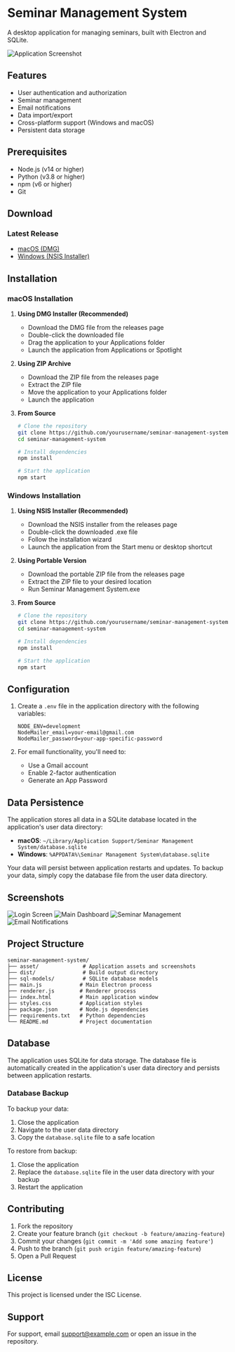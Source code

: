 # Seminar Management System

A desktop application for managing seminars, built with Electron and SQLite.

![Application Screenshot](asset/screenshots/main-window.png)

## Features

- User authentication and authorization
- Seminar management
- Email notifications
- Data import/export
- Cross-platform support (Windows and macOS)
- Persistent data storage

## Prerequisites

- Node.js (v14 or higher)
- Python (v3.8 or higher)
- npm (v6 or higher)
- Git

## Download

### Latest Release
- [macOS (DMG)](https://github.com/yourusername/seminar-management-system/releases/latest/download/Seminar-Management-System.dmg)
- [Windows (NSIS Installer)](https://github.com/yourusername/seminar-management-system/releases/latest/download/Seminar-Management-System-Setup.exe)

## Installation

### macOS Installation

1. **Using DMG Installer (Recommended)**
   - Download the DMG file from the releases page
   - Double-click the downloaded file
   - Drag the application to your Applications folder
   - Launch the application from Applications or Spotlight

2. **Using ZIP Archive**
   - Download the ZIP file from the releases page
   - Extract the ZIP file
   - Move the application to your Applications folder
   - Launch the application

3. **From Source**
   ```bash
   # Clone the repository
   git clone https://github.com/yourusername/seminar-management-system.git
   cd seminar-management-system

   # Install dependencies
   npm install

   # Start the application
   npm start
   ```

### Windows Installation

1. **Using NSIS Installer (Recommended)**
   - Download the NSIS installer from the releases page
   - Double-click the downloaded .exe file
   - Follow the installation wizard
   - Launch the application from the Start menu or desktop shortcut

2. **Using Portable Version**
   - Download the portable ZIP file from the releases page
   - Extract the ZIP file to your desired location
   - Run Seminar Management System.exe

3. **From Source**
   ```bash
   # Clone the repository
   git clone https://github.com/yourusername/seminar-management-system.git
   cd seminar-management-system

   # Install dependencies
   npm install

   # Start the application
   npm start
   ```

## Configuration

1. Create a `.env` file in the application directory with the following variables:
   ```env
   NODE_ENV=development
   NodeMailer_email=your-email@gmail.com
   NodeMailer_password=your-app-specific-password
   ```

2. For email functionality, you'll need to:
   - Use a Gmail account
   - Enable 2-factor authentication
   - Generate an App Password

## Data Persistence

The application stores all data in a SQLite database located in the application's user data directory:

- **macOS**: `~/Library/Application Support/Seminar Management System/database.sqlite`
- **Windows**: `%APPDATA%\Seminar Management System\database.sqlite`

Your data will persist between application restarts and updates. To backup your data, simply copy the database file from the user data directory.

## Screenshots

![Login Screen](asset/screenshots/login.png)
![Main Dashboard](asset/screenshots/dashboard.png)
![Seminar Management](asset/screenshots/seminar-management.png)
![Email Notifications](asset/screenshots/notifications.png)

## Project Structure

```
seminar-management-system/
├── asset/              # Application assets and screenshots
├── dist/               # Build output directory
├── sql-models/         # SQLite database models
├── main.js            # Main Electron process
├── renderer.js        # Renderer process
├── index.html         # Main application window
├── styles.css         # Application styles
├── package.json       # Node.js dependencies
├── requirements.txt   # Python dependencies
└── README.md          # Project documentation
```

## Database

The application uses SQLite for data storage. The database file is automatically created in the application's user data directory and persists between application restarts.

### Database Backup

To backup your data:
1. Close the application
2. Navigate to the user data directory
3. Copy the `database.sqlite` file to a safe location

To restore from backup:
1. Close the application
2. Replace the `database.sqlite` file in the user data directory with your backup
3. Restart the application

## Contributing

1. Fork the repository
2. Create your feature branch (`git checkout -b feature/amazing-feature`)
3. Commit your changes (`git commit -m 'Add some amazing feature'`)
4. Push to the branch (`git push origin feature/amazing-feature`)
5. Open a Pull Request

## License

This project is licensed under the ISC License.

## Support

For support, email support@example.com or open an issue in the repository. 